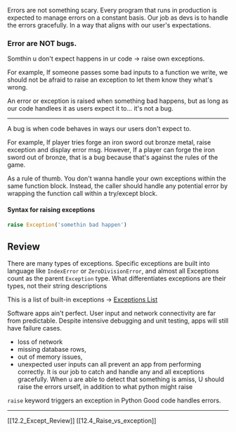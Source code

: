 Errors are not something scary.
Every program that runs in production is expected to manage errors on a constant basis. 
Our job as devs is to handle the errors gracefully.
In a way that aligns with our user's expectations. 

### Error are NOT bugs.
Somthin u don't expect happens in ur code -> raise own exceptions.

For example, 
If someone passes some bad inputs to a function we write, 
we should not be afraid to raise an exception to let them know they what's wrong.

An error or exception is raised when something bad happens, 
but as long as our code handlees it as users expect it to... it's not a bug. 

---
A bug is when code behaves in ways our users don't expect to.

For example,
If player tries forge an iron sword out bronze metal, raise exception and display error msg.
However, If a player can forge the iron sword out of bronze, 
that is a bug because that's against the rules of the game.

As a rule of thumb. 
You don't wanna handle your own exceptions within the same function block.
Instead, the caller should handle any potential error 
by wrapping the function call within a try/except block.

#### Syntax for raising exceptions
``` python
raise Exception('somethin bad happen')
```

## Review
There are many types of exceptions.
Specific exceptions are built into language like `IndexError` or `ZeroDivisionError`,
and almost all Exceptions count as the parent `Exception` type.
What differentiates exceptions are their types, not their string descriptions

This is a list of built-in exceptions -> [Exceptions List](https://docs.python.org/3/library/exceptions.html) 

Software apps ain't perfect.
User input and network connectivity are far from predictable.
Despite intensive debugging and unit testing, apps will still have failure cases.
- loss of network
- missing database rows, 
- out of memory issues, 
- unexpected user inputs 
can all prevent an app from performing correctly.
It is our job to catch and handle any and all exceptions gracefully.
When u are able to detect that something is amiss, 
U should raise the errors urself,  in addition to what python might raise

`raise` keyword triggers an exception in Python
Good code handles errors.



---
[[12.2_Except_Review]]
[[12.4_Raise_vs_exception]]